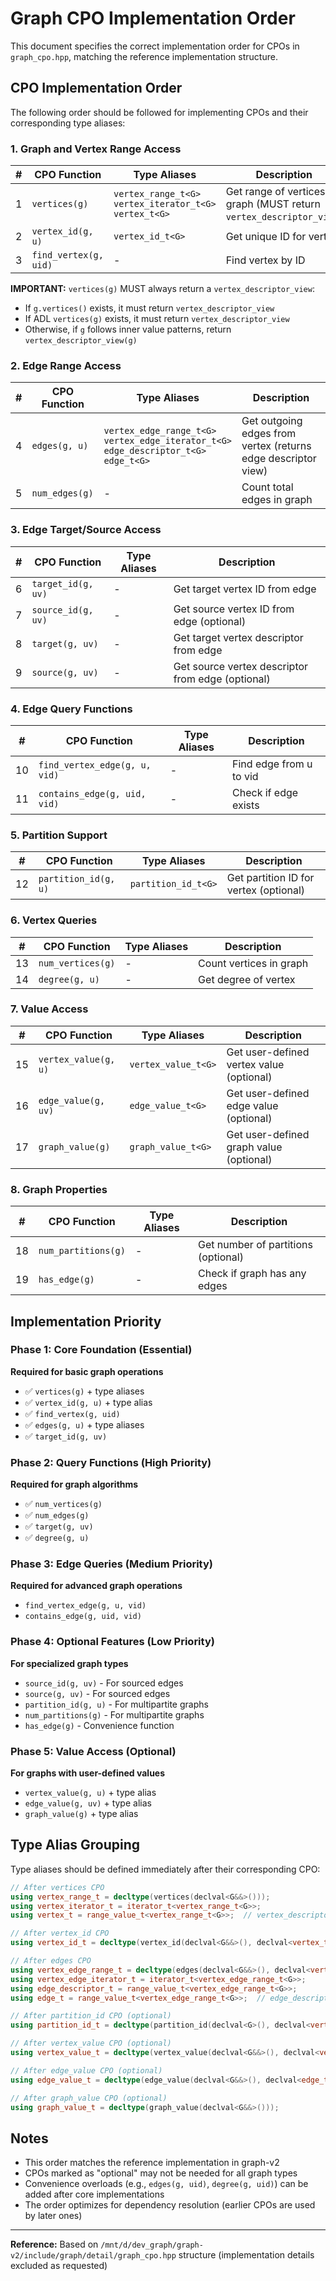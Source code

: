 # Graph CPO Implementation Order

This document specifies the correct implementation order for CPOs in `graph_cpo.hpp`, matching the reference implementation structure.

## CPO Implementation Order

The following order should be followed for implementing CPOs and their corresponding type aliases:

### 1. Graph and Vertex Range Access

| # | CPO Function | Type Aliases | Description |
|---|--------------|--------------|-------------|
| 1 | `vertices(g)` | `vertex_range_t<G>`<br>`vertex_iterator_t<G>`<br>`vertex_t<G>` | Get range of vertices in graph (MUST return `vertex_descriptor_view`) |
| 2 | `vertex_id(g, u)` | `vertex_id_t<G>` | Get unique ID for vertex |
| 3 | `find_vertex(g, uid)` | - | Find vertex by ID |

**IMPORTANT:** `vertices(g)` MUST always return a `vertex_descriptor_view`:
- If `g.vertices()` exists, it must return `vertex_descriptor_view`
- If ADL `vertices(g)` exists, it must return `vertex_descriptor_view`
- Otherwise, if `g` follows inner value patterns, return `vertex_descriptor_view(g)`

### 2. Edge Range Access

| # | CPO Function | Type Aliases | Description |
|---|--------------|--------------|-------------|
| 4 | `edges(g, u)` | `vertex_edge_range_t<G>`<br>`vertex_edge_iterator_t<G>`<br>`edge_descriptor_t<G>`<br>`edge_t<G>` | Get outgoing edges from vertex (returns edge descriptor view) |
| 5 | `num_edges(g)` | - | Count total edges in graph |

### 3. Edge Target/Source Access

| # | CPO Function | Type Aliases | Description |
|---|--------------|--------------|-------------|
| 6 | `target_id(g, uv)` | - | Get target vertex ID from edge |
| 7 | `source_id(g, uv)` | - | Get source vertex ID from edge (optional) |
| 8 | `target(g, uv)` | - | Get target vertex descriptor from edge |
| 9 | `source(g, uv)` | - | Get source vertex descriptor from edge (optional) |

### 4. Edge Query Functions

| # | CPO Function | Type Aliases | Description |
|---|--------------|--------------|-------------|
| 10 | `find_vertex_edge(g, u, vid)` | - | Find edge from u to vid |
| 11 | `contains_edge(g, uid, vid)` | - | Check if edge exists |

### 5. Partition Support

| # | CPO Function | Type Aliases | Description |
|---|--------------|--------------|-------------|
| 12 | `partition_id(g, u)` | `partition_id_t<G>` | Get partition ID for vertex (optional) |

### 6. Vertex Queries

| # | CPO Function | Type Aliases | Description |
|---|--------------|--------------|-------------|
| 13 | `num_vertices(g)` | - | Count vertices in graph |
| 14 | `degree(g, u)` | - | Get degree of vertex |

### 7. Value Access

| # | CPO Function | Type Aliases | Description |
|---|--------------|--------------|-------------|
| 15 | `vertex_value(g, u)` | `vertex_value_t<G>` | Get user-defined vertex value (optional) |
| 16 | `edge_value(g, uv)` | `edge_value_t<G>` | Get user-defined edge value (optional) |
| 17 | `graph_value(g)` | `graph_value_t<G>` | Get user-defined graph value (optional) |

### 8. Graph Properties

| # | CPO Function | Type Aliases | Description |
|---|--------------|--------------|-------------|
| 18 | `num_partitions(g)` | - | Get number of partitions (optional) |
| 19 | `has_edge(g)` | - | Check if graph has any edges |

## Implementation Priority

### Phase 1: Core Foundation (Essential)
**Required for basic graph operations**
- ✅ `vertices(g)` + type aliases
- ✅ `vertex_id(g, u)` + type alias
- ✅ `find_vertex(g, uid)`
- ✅ `edges(g, u)` + type aliases
- ✅ `target_id(g, uv)`

### Phase 2: Query Functions (High Priority)
**Required for graph algorithms**
- ✅ `num_vertices(g)`
- ✅ `num_edges(g)`
- ✅ `target(g, uv)`
- ✅ `degree(g, u)`

### Phase 3: Edge Queries (Medium Priority)
**Required for advanced graph operations**
- `find_vertex_edge(g, u, vid)`
- `contains_edge(g, uid, vid)`

### Phase 4: Optional Features (Low Priority)
**For specialized graph types**
- `source_id(g, uv)` - For sourced edges
- `source(g, uv)` - For sourced edges
- `partition_id(g, u)` - For multipartite graphs
- `num_partitions(g)` - For multipartite graphs
- `has_edge(g)` - Convenience function

### Phase 5: Value Access (Optional)
**For graphs with user-defined values**
- `vertex_value(g, u)` + type alias
- `edge_value(g, uv)` + type alias
- `graph_value(g)` + type alias

## Type Alias Grouping

Type aliases should be defined immediately after their corresponding CPO:

```cpp
// After vertices CPO
using vertex_range_t = decltype(vertices(declval<G&&>()));
using vertex_iterator_t = iterator_t<vertex_range_t<G>>;
using vertex_t = range_value_t<vertex_range_t<G>>;  // vertex_descriptor<Iter>

// After vertex_id CPO
using vertex_id_t = decltype(vertex_id(declval<G&&>(), declval<vertex_t<G>>()));

// After edges CPO
using vertex_edge_range_t = decltype(edges(declval<G&&>(), declval<vertex_t<G>>()));
using vertex_edge_iterator_t = iterator_t<vertex_edge_range_t<G>>;
using edge_descriptor_t = range_value_t<vertex_edge_range_t<G>>;
using edge_t = range_value_t<vertex_edge_range_t<G>>;  // edge_descriptor<EdgeIter, VertexIter>

// After partition_id CPO (optional)
using partition_id_t = decltype(partition_id(declval<G>(), declval<vertex_t<G>>()));

// After vertex_value CPO (optional)
using vertex_value_t = decltype(vertex_value(declval<G&&>(), declval<vertex_t<G>>()));

// After edge_value CPO (optional)
using edge_value_t = decltype(edge_value(declval<G&&>(), declval<edge_t<G>>()));

// After graph_value CPO (optional)
using graph_value_t = decltype(graph_value(declval<G&&>()));
```

## Notes

- This order matches the reference implementation in graph-v2
- CPOs marked as "optional" may not be needed for all graph types
- Convenience overloads (e.g., `edges(g, uid)`, `degree(g, uid)`) can be added after core implementations
- The order optimizes for dependency resolution (earlier CPOs are used by later ones)

---

**Reference:** Based on `/mnt/d/dev_graph/graph-v2/include/graph/detail/graph_cpo.hpp` structure (implementation details excluded as requested)
